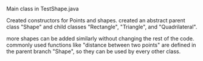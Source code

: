 Main class in TestShape.java

Created constructors for Points and shapes.
created an abstract parent class "Shape" and child classes "Rectangle", "Triangle", and "Quadrilateral".

more shapes can be added similarly without changing the rest of the code.
commonly used functions like "distance between two points" are defined in the parent branch "Shape", so they can be used by every other class.

